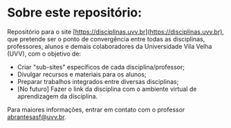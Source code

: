 # Sobre este repositório:

Repositório para o site [https://disciplinas.uvv.br](https://disciplinas.uvv.br),
que pretende ser o ponto de convergência entre todas as disciplinas, professores,
alunos e demais colaboradores da Universidade Vila Velha (UVV), com o objetivo
de:

* Criar "sub-sites" específicos de cada disciplina/professor;
* Divulgar recursos e materiais para os alunos;
* Preparar trabalhos integrados entre diversas disciplinas;
* [No futuro] Fazer o link da disciplina com o ambiente virtual
  de aprendizagem da disciplina.

Para maiores informações, entrar em contato com o professor
[abrantesasf@uvv.br](mailto:abrantesasf@uvv.br).
